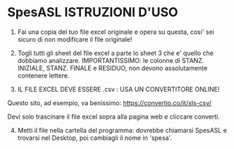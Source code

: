 # SpesASL ISTRUZIONI D'USO
1. Fai una copia del tuo file excel originale e opera su questa, cosi' sei sicuro di non modificare il file originale!

2. Togli tutti gli sheet del file excel a parte lo sheet 3 che e' quello che dobbiamo analizzare.
IMPORTANTISSIMO: le colonne di STANZ. INIZIALE, STANZ. FINALE e RESIDUO, non devono assolutamente contenere lettere.

3. IL FILE EXCEL DEVE ESSERE .csv : USA UN CONVERTITORE ONLINE!

Questo sito, ad esempio, va benissimo: https://convertio.co/it/xls-csv/

Devi solo trascinare il file excel sopra alla pagina web e cliccare converti.

4. Metti il file nella cartella del programma: dovrebbe chiamarsi SpesASL e trovarsi nel Desktop, poi cambiagli il nome in 'spesa'.
